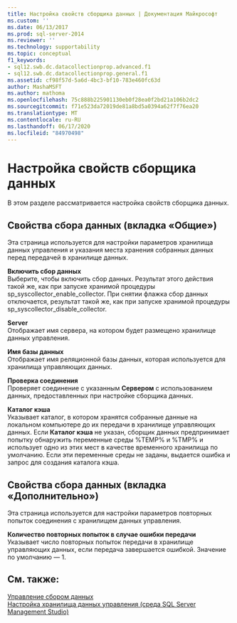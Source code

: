 ```yaml
---
title: Настройка свойств сборщика данных | Документация Майкрософт
ms.custom: ''
ms.date: 06/13/2017
ms.prod: sql-server-2014
ms.reviewer: ''
ms.technology: supportability
ms.topic: conceptual
f1_keywords:
- sql12.swb.dc.datacollectionprop.advanced.f1
- sql12.swb.dc.datacollectionprop.general.f1
ms.assetid: cf98f57d-5a6d-4bc3-bf10-783e460fc63d
author: MashaMSFT
ms.author: mathoma
ms.openlocfilehash: 75c888b225901130eb0f28ea0f2bd21a106b2dc2
ms.sourcegitcommit: f71e523da72019de81a8bd5a0394a62f7f76ea20
ms.translationtype: MT
ms.contentlocale: ru-RU
ms.lasthandoff: 06/17/2020
ms.locfileid: "84970498"
---
```

# <a name="configure-properties-of-a-data-collector"></a>Настройка свойств сборщика данных
  В этом разделе рассматривается настройка свойств сборщика данных.  
  
## <a name="data-collection-properties-general-tab"></a>Свойства сбора данных (вкладка «Общие»)  
 Эта страница используется для настройки параметров хранилища данных управления и указания места хранения собранных данных перед передачей в хранилище данных.  
  
 **Включить сбор данных**  
 Выберите, чтобы включить сбор данных. Результат этого действия такой же, как при запуске хранимой процедуры sp_syscollector_enable_collector. При снятии флажка сбор данных отключается, результат такой же, как при запуске хранимой процедуры sp_syscollector_disable_collector.  
  
 **Server**  
 Отображает имя сервера, на котором будет размещено хранилище данных управления.  
  
 **Имя базы данных**  
 Отображает имя реляционной базы данных, которая используется для хранилища управляющих данных.  
  
 **Проверка соединения**  
 Проверяет соединение с указанным **Сервером** с использованием данных, предоставленных при настройке сборщика данных.  
  
 **Каталог кэша**  
 Указывает каталог, в котором хранятся собранные данные на локальном компьютере до их передачи в хранилище управляющих данных. Если **Каталог кэша** не указан, сборщик данных предпринимает попытку обнаружить переменные среды %TEMP% и %TMP% и использует одно из этих мест в качестве временного хранилища по умолчанию. Если эти переменные среды не заданы, выдается ошибка и запрос для создания каталога кэша.  
  
## <a name="data-collection-properties-advanced-tab"></a>Свойства сбора данных (вкладка «Дополнительно»)  
 Эта страница используется для настройки параметров повторных попыток соединения с хранилищем данных управления.  
  
 **Количество повторных попыток в случае ошибки передачи**  
 Указывает число повторных попыток передачи в хранилище управляющих данных, если передача завершается ошибкой. Значение по умолчанию — 1.  
  
## <a name="see-also"></a>См. также:  
 [Управление сбором данных](data-collection.md)   
 [Настройка хранилища данных управления (среда SQL Server Management Studio)](configure-the-management-data-warehouse-sql-server-management-studio.md)  
  
  
